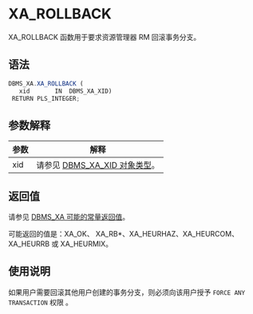 XA_ROLLBACK 
================================

XA_ROLLBACK 函数用于要求资源管理器 RM 回滚事务分支。

语法 
-----------

```javascript
DBMS_XA.XA_ROLLBACK (
   xid       IN  DBMS_XA_XID)
 RETURN PLS_INTEGER;
```



参数解释 
-------------



| **参数** |                                **解释**                                |
|--------|----------------------------------------------------------------------|
| xid    | 请参见 [DBMS_XA_XID 对象类型](/zh-CN/9.pl-reference/13.pl-system-package/19.DBMS_XA/3.the-type-of-the-dbms_xa_xid-object-1.md)。 |



返回值 
------------

请参见 [DBMS_XA 可能的常量返回值](/zh-CN/9.pl-reference/13.pl-system-package/19.DBMS_XA/2.dbms_xa-constant-1.md)。

可能返回的值是：XA_OK、 XA_RB\*、XA_HEURHAZ、XA_HEURCOM、XA_HEURRB 或 XA_HEURMIX。

使用说明 
-------------------------

如果用户需要回滚其他用户创建的事务分支，则必须向该用户授予 `FORCE ANY TRANSACTION` 权限 。
